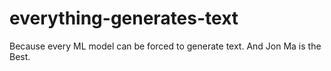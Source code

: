 # everything-generates-text
Because every ML model can be forced to generate text. And Jon Ma is the Best.
